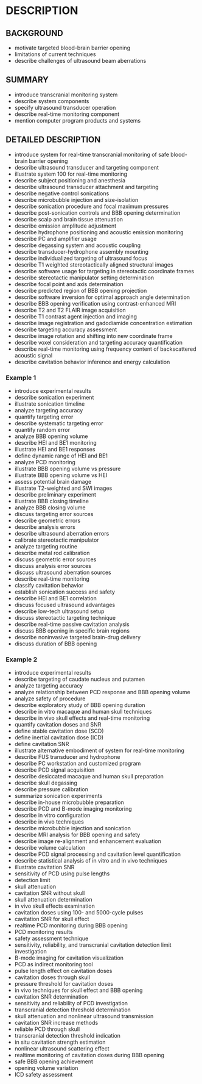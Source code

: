 # DESCRIPTION

## BACKGROUND

- motivate targeted blood-brain barrier opening
- limitations of current techniques
- describe challenges of ultrasound beam aberrations

## SUMMARY

- introduce transcranial monitoring system
- describe system components
- specify ultrasound transducer operation
- describe real-time monitoring component
- mention computer program products and systems

## DETAILED DESCRIPTION

- introduce system for real-time transcranial monitoring of safe blood-brain barrier opening
- describe ultrasound transducer and targeting component
- illustrate system 100 for real-time monitoring
- describe subject positioning and anesthesia
- describe ultrasound transducer attachment and targeting
- describe negative control sonications
- describe microbubble injection and size-isolation
- describe sonication procedure and focal maximum pressures
- describe post-sonication controls and BBB opening determination
- describe scalp and brain tissue attenuation
- describe emission amplitude adjustment
- describe hydrophone positioning and acoustic emission monitoring
- describe PC and amplifier usage
- describe degassing system and acoustic coupling
- describe transducer-hydrophone assembly mounting
- describe individualized targeting of ultrasound focus
- describe T1 weighted stereotactically aligned structural images
- describe software usage for targeting in stereotactic coordinate frames
- describe stereotactic manipulator setting determination
- describe focal point and axis determination
- describe predicted region of BBB opening projection
- describe software inversion for optimal approach angle determination
- describe BBB opening verification using contrast-enhanced MRI
- describe T2 and T2 FLAIR image acquisition
- describe T1 contrast agent injection and imaging
- describe image registration and gadodiamide concentration estimation
- describe targeting accuracy assessment
- describe image rotation and shifting into new coordinate frame
- describe voxel consideration and targeting accuracy quantification
- describe real-time monitoring using frequency content of backscattered acoustic signal
- describe cavitation behavior inference and energy calculation

### Example 1

- introduce experimental results
- describe sonication experiment
- illustrate sonication timeline
- analyze targeting accuracy
- quantify targeting error
- describe systematic targeting error
- quantify random error
- analyze BBB opening volume
- describe HEI and BE1 monitoring
- illustrate HEI and BE1 responses
- define dynamic range of HEI and BE1
- analyze PCD monitoring
- illustrate BBB opening volume vs pressure
- illustrate BBB opening volume vs HEI
- assess potential brain damage
- illustrate T2-weighted and SWI images
- describe preliminary experiment
- illustrate BBB closing timeline
- analyze BBB closing volume
- discuss targeting error sources
- describe geometric errors
- describe analysis errors
- describe ultrasound aberration errors
- calibrate stereotactic manipulator
- analyze targeting routine
- describe metal rod calibration
- discuss geometric error sources
- discuss analysis error sources
- discuss ultrasound aberration sources
- describe real-time monitoring
- classify cavitation behavior
- establish sonication success and safety
- describe HEI and BE1 correlation
- discuss focused ultrasound advantages
- describe low-tech ultrasound setup
- discuss stereotactic targeting technique
- describe real-time passive cavitation analysis
- discuss BBB opening in specific brain regions
- describe noninvasive targeted brain-drug delivery
- discuss duration of BBB opening

### Example 2

- introduce experimental results
- describe targeting of caudate nucleus and putamen
- analyze targeting accuracy
- analyze relationship between PCD response and BBB opening volume
- analyze safety of procedure
- describe exploratory study of BBB opening duration
- describe in vitro macaque and human skull techniques
- describe in vivo skull effects and real-time monitoring
- quantify cavitation doses and SNR
- define stable cavitation dose (SCD)
- define inertial cavitation dose (ICD)
- define cavitation SNR
- illustrate alternative embodiment of system for real-time monitoring
- describe FUS transducer and hydrophone
- describe PC workstation and customized program
- describe PCD signal acquisition
- describe desiccated macaque and human skull preparation
- describe skull degassing
- describe pressure calibration
- summarize sonication experiments
- describe in-house microbubble preparation
- describe PCD and B-mode imaging monitoring
- describe in vitro configuration
- describe in vivo techniques
- describe microbubble injection and sonication
- describe MRI analysis for BBB opening and safety
- describe image re-alignment and enhancement evaluation
- describe volume calculation
- describe PCD signal processing and cavitation level quantification
- describe statistical analysis of in vitro and in vivo techniques
- illustrate cavitation SNR
- sensitivity of PCD using pulse lengths
- detection limit
- skull attenuation
- cavitation SNR without skull
- skull attenuation determination
- in vivo skull effects examination
- cavitation doses using 100- and 5000-cycle pulses
- cavitation SNR for skull effect
- realtime PCD monitoring during BBB opening
- PCD monitoring results
- safety assessment technique
- sensitivity, reliability, and transcranial cavitation detection limit investigation
- B-mode imaging for cavitation visualization
- PCD as indirect monitoring tool
- pulse length effect on cavitation doses
- cavitation doses through skull
- pressure threshold for cavitation doses
- in vivo techniques for skull effect and BBB opening
- cavitation SNR determination
- sensitivity and reliability of PCD investigation
- transcranial detection threshold determination
- skull attenuation and nonlinear ultrasound transmission
- cavitation SNR increase methods
- reliable PCD through skull
- transcranial detection threshold indication
- in situ cavitation strength estimation
- nonlinear ultrasound scattering effect
- realtime monitoring of cavitation doses during BBB opening
- safe BBB opening achievement
- opening volume variation
- ICD safety assessment

